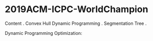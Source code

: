 # 2019ACM-ICPC-WorldChampion

Content
  . Convex Hull Dynamic Programming
  . Segmentation Tree
  .
  
  
  


Dynamic Programming Optimization:
